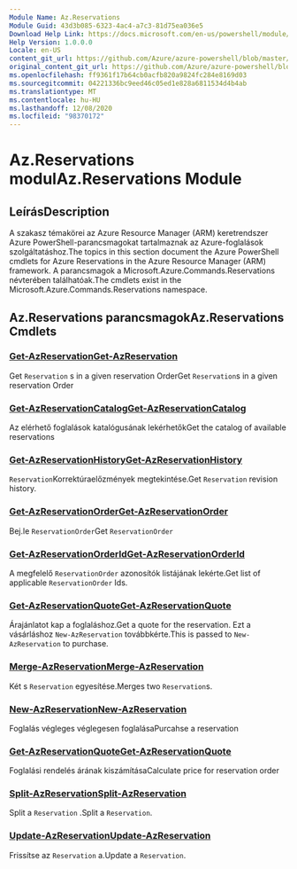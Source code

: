 ```yaml
---
Module Name: Az.Reservations
Module Guid: 43d3b085-6323-4ac4-a7c3-81d75ea036e5
Download Help Link: https://docs.microsoft.com/en-us/powershell/module/az.reservations
Help Version: 1.0.0.0
Locale: en-US
content_git_url: https://github.com/Azure/azure-powershell/blob/master/src/Reservations/Reservations/help/Az.Reservations.md
original_content_git_url: https://github.com/Azure/azure-powershell/blob/master/src/Reservations/Reservations/help/Az.Reservations.md
ms.openlocfilehash: ff9361f17b64cb0acfb820a9824fc284e8169d03
ms.sourcegitcommit: 04221336bc9eed46c05ed1e828a6811534d4b4ab
ms.translationtype: MT
ms.contentlocale: hu-HU
ms.lasthandoff: 12/08/2020
ms.locfileid: "98370172"
---
```

# <span data-ttu-id="bdea7-101">Az.Reservations modul</span><span class="sxs-lookup"><span data-stu-id="bdea7-101">Az.Reservations Module</span></span>
## <span data-ttu-id="bdea7-102">Leírás</span><span class="sxs-lookup"><span data-stu-id="bdea7-102">Description</span></span>
<span data-ttu-id="bdea7-103">A szakasz témakörei az Azure Resource Manager (ARM) keretrendszer Azure PowerShell-parancsmagokat tartalmaznak az Azure-foglalások szolgáltatáshoz.</span><span class="sxs-lookup"><span data-stu-id="bdea7-103">The topics in this section document the Azure PowerShell cmdlets for Azure Reservations in the Azure Resource Manager (ARM) framework.</span></span> <span data-ttu-id="bdea7-104">A parancsmagok a Microsoft.Azure.Commands.Reservations névterében találhatóak.</span><span class="sxs-lookup"><span data-stu-id="bdea7-104">The cmdlets exist in the Microsoft.Azure.Commands.Reservations namespace.</span></span>

## <span data-ttu-id="bdea7-105">Az.Reservations parancsmagok</span><span class="sxs-lookup"><span data-stu-id="bdea7-105">Az.Reservations Cmdlets</span></span>
### [<span data-ttu-id="bdea7-106">Get-AzReservation</span><span class="sxs-lookup"><span data-stu-id="bdea7-106">Get-AzReservation</span></span>](Get-AzReservation.md)
<span data-ttu-id="bdea7-107">Get `Reservation` s in a given reservation Order</span><span class="sxs-lookup"><span data-stu-id="bdea7-107">Get `Reservation`s in a given reservation Order</span></span>

### [<span data-ttu-id="bdea7-108">Get-AzReservationCatalog</span><span class="sxs-lookup"><span data-stu-id="bdea7-108">Get-AzReservationCatalog</span></span>](Get-AzReservationCatalog.md)
<span data-ttu-id="bdea7-109">Az elérhető foglalások katalógusának lekérhetők</span><span class="sxs-lookup"><span data-stu-id="bdea7-109">Get the catalog of available reservations</span></span>

### [<span data-ttu-id="bdea7-110">Get-AzReservationHistory</span><span class="sxs-lookup"><span data-stu-id="bdea7-110">Get-AzReservationHistory</span></span>](Get-AzReservationHistory.md)
<span data-ttu-id="bdea7-111">`Reservation`Korrektúraelőzmények megtekintése.</span><span class="sxs-lookup"><span data-stu-id="bdea7-111">Get `Reservation` revision history.</span></span>

### [<span data-ttu-id="bdea7-112">Get-AzReservationOrder</span><span class="sxs-lookup"><span data-stu-id="bdea7-112">Get-AzReservationOrder</span></span>](Get-AzReservationOrder.md)
<span data-ttu-id="bdea7-113">Bej.le `ReservationOrder`</span><span class="sxs-lookup"><span data-stu-id="bdea7-113">Get `ReservationOrder`</span></span>

### [<span data-ttu-id="bdea7-114">Get-AzReservationOrderId</span><span class="sxs-lookup"><span data-stu-id="bdea7-114">Get-AzReservationOrderId</span></span>](Get-AzReservationOrderId.md)
<span data-ttu-id="bdea7-115">A megfelelő `ReservationOrder` azonosítók listájának lekérte.</span><span class="sxs-lookup"><span data-stu-id="bdea7-115">Get list of applicable `ReservationOrder` Ids.</span></span>

### [<span data-ttu-id="bdea7-116">Get-AzReservationQuote</span><span class="sxs-lookup"><span data-stu-id="bdea7-116">Get-AzReservationQuote</span></span>](Get-AzReservationQuote.md)
<span data-ttu-id="bdea7-117">Árajánlatot kap a foglaláshoz.</span><span class="sxs-lookup"><span data-stu-id="bdea7-117">Get a quote for the reservation.</span></span> <span data-ttu-id="bdea7-118">Ezt a vásárláshoz `New-AzReservation` továbbkérte.</span><span class="sxs-lookup"><span data-stu-id="bdea7-118">This is passed to `New-AzReservation` to purchase.</span></span>

### [<span data-ttu-id="bdea7-119">Merge-AzReservation</span><span class="sxs-lookup"><span data-stu-id="bdea7-119">Merge-AzReservation</span></span>](Merge-AzReservation.md)
<span data-ttu-id="bdea7-120">Két s `Reservation` egyesítése.</span><span class="sxs-lookup"><span data-stu-id="bdea7-120">Merges two `Reservation`s.</span></span>

### [<span data-ttu-id="bdea7-121">New-AzReservation</span><span class="sxs-lookup"><span data-stu-id="bdea7-121">New-AzReservation</span></span>](New-AzReservation.md)
<span data-ttu-id="bdea7-122">Foglalás végleges véglegesen foglalása</span><span class="sxs-lookup"><span data-stu-id="bdea7-122">Purcahse a reservation</span></span>

### [<span data-ttu-id="bdea7-123">Get-AzReservationQuote</span><span class="sxs-lookup"><span data-stu-id="bdea7-123">Get-AzReservationQuote</span></span>](Get-AzReservationQuote.md)
<span data-ttu-id="bdea7-124">Foglalási rendelés árának kiszámítása</span><span class="sxs-lookup"><span data-stu-id="bdea7-124">Calculate price for reservation order</span></span>

### [<span data-ttu-id="bdea7-125">Split-AzReservation</span><span class="sxs-lookup"><span data-stu-id="bdea7-125">Split-AzReservation</span></span>](Split-AzReservation.md)
<span data-ttu-id="bdea7-126">Split a `Reservation` .</span><span class="sxs-lookup"><span data-stu-id="bdea7-126">Split a `Reservation`.</span></span>

### [<span data-ttu-id="bdea7-127">Update-AzReservation</span><span class="sxs-lookup"><span data-stu-id="bdea7-127">Update-AzReservation</span></span>](Update-AzReservation.md)
<span data-ttu-id="bdea7-128">Frissítse az `Reservation` a.</span><span class="sxs-lookup"><span data-stu-id="bdea7-128">Update a `Reservation`.</span></span>

